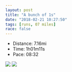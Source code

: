 ```yaml
---
layout: post
title: "A bunch of 1s"
date: "2018-02-21 10:27:50"
tags: [runs, 07 miles]
race: false
---
```

<ul>
 <li>Distance: 7.16mi</li>
 <li>Time: 1h01m11s</li>
 <li>Pace: 08:32</li>
</ul>

<img src='https://maps.googleapis.com/maps/api/staticmap?maptype=roadmap&path=enc:agrwFziubMwA|PZdIbbA|Ka@vTlB}Pz@gB~B@lDr@q@nTl\fDrAiHdGlBh@vGnUpC~A{CbLzFzDuA]}Cl@jBiArBcFv@wH_GcBvCsUgDeAkAHaEgF}@{A~Fa]oDv@}ScCy@aGFo@nSXaTeEsAa}@gHu@qAem@mAhAa@cAgC\qQjLh@ZkC`S~@\mBfFaC`AxAy@_HfDrAp@dE&key=AIzaSyC1MId7bFpkLXNAaYhBSTb8jLyiSqzbDtM&size=800x800&markers=color:yellow|label:S|40.73089,-74.00622&markers=color:green|label:F|40.73083,-74.00550000000003'>

<img src='https://dgtzuqphqg23d.cloudfront.net/WeyfjAzvslIIvWJ8hL1ttgLht0hScXiPvC7856vUd7s-576x768.jpg'>
